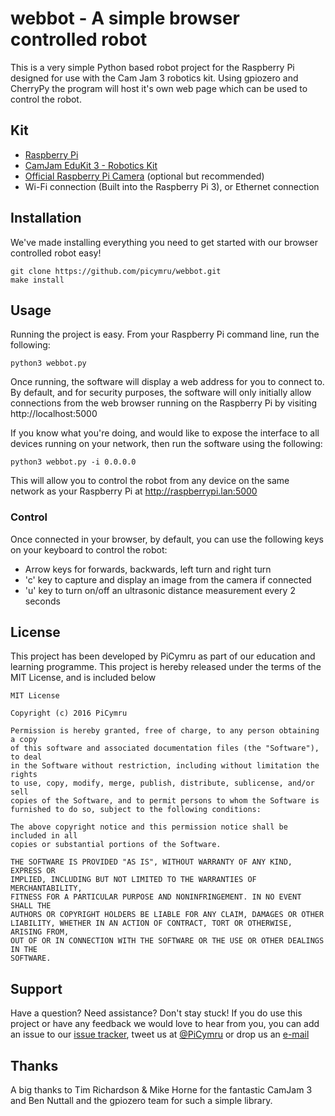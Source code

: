 # webbot - A simple browser controlled robot

This is a very simple Python based robot project for the Raspberry Pi designed for use with the Cam Jam 3 robotics kit. Using gpiozero and CherryPy the program will host it's own web page which can be used to control the robot.

## Kit
 - [Raspberry Pi](https://thepihut.com/collections/raspberry-pi/products/raspberry-pi-3-model-b)
 - [CamJam EduKit 3 - Robotics Kit](https://thepihut.com/products/camjam-edukit-3-robotics)
 - [Official Raspberry Pi Camera](https://thepihut.com/collections/raspberry-pi-camera/products/raspberry-pi-camera-module) (optional but recommended)
 - Wi-Fi connection (Built into the Raspberry Pi 3), or Ethernet connection

## Installation
We've made installing everything you need to get started with our browser controlled robot easy!

	git clone https://github.com/picymru/webbot.git
	make install

## Usage
Running the project is easy. From your Raspberry Pi command line, run the following:

	python3 webbot.py

Once running, the software will display a web address for you to connect to. By default, and for security purposes, the software will only initially allow connections from the web browser running on the Raspberry Pi by visiting http://localhost:5000

If you know what you're doing, and would like to expose the interface to all devices running on your network, then run the software using the following:

	python3 webbot.py -i 0.0.0.0

This will allow you to control the robot from any device on the same network as your Raspberry Pi at http://raspberrypi.lan:5000

### Control
Once connected in your browser, by default, you can use the following keys on your keyboard to control the robot:

- Arrow keys for forwards, backwards, left turn and right turn
- 'c' key to capture and display an image from the camera if connected
- 'u' key to turn on/off an ultrasonic distance measurement every 2 seconds

## License

This project has been developed by PiCymru as part of our education and learning programme. This project is hereby released under the terms of the MIT License, and is included below

	MIT License

	Copyright (c) 2016 PiCymru

	Permission is hereby granted, free of charge, to any person obtaining a copy
	of this software and associated documentation files (the "Software"), to deal
	in the Software without restriction, including without limitation the rights
	to use, copy, modify, merge, publish, distribute, sublicense, and/or sell
	copies of the Software, and to permit persons to whom the Software is
	furnished to do so, subject to the following conditions:

	The above copyright notice and this permission notice shall be included in all
	copies or substantial portions of the Software.

	THE SOFTWARE IS PROVIDED "AS IS", WITHOUT WARRANTY OF ANY KIND, EXPRESS OR
	IMPLIED, INCLUDING BUT NOT LIMITED TO THE WARRANTIES OF MERCHANTABILITY,
	FITNESS FOR A PARTICULAR PURPOSE AND NONINFRINGEMENT. IN NO EVENT SHALL THE
	AUTHORS OR COPYRIGHT HOLDERS BE LIABLE FOR ANY CLAIM, DAMAGES OR OTHER
	LIABILITY, WHETHER IN AN ACTION OF CONTRACT, TORT OR OTHERWISE, ARISING FROM,
	OUT OF OR IN CONNECTION WITH THE SOFTWARE OR THE USE OR OTHER DEALINGS IN THE
	SOFTWARE.

## Support

Have a question? Need assistance? Don't stay stuck! If you do use this project or have any feedback we would love to hear from you, you can add an issue to our [issue tracker](https://codedin.wales/picymru/webbot), tweet us at [@PiCymru](https://twitter.com/PiCymru) or drop us an [e-mail](mailto:hello@picymru.org.uk)

## Thanks
A big thanks to Tim Richardson & Mike Horne for the fantastic CamJam 3 and Ben Nuttall and the gpiozero team for such a simple library.
